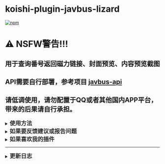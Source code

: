 # koishi-plugin-javbus-lizard

[![npm](https://img.shields.io/npm/v/koishi-plugin-javbus-lizard?style=flat-square)](https://www.npmjs.com/package/koishi-plugin-javbus-lizard)

# ⚠️ NSFW警告!!!
## 用于查询番号返回磁力链接、封面预览、内容预览截图

## API需要自行部署，参考项目 [javbus-api](https://github.com/ovnrain/javbus-api)

## 请低调使用，请勿配置于QQ或者其他国内APP平台，带来的后果请自行承担。

<details>
<summary><strong><span style="font-size: 1.3em; color: #2a2a2a;">使用方法</span></strong></summary>

### 通过番号搜索影片
#### 示例：
<pre style="background-color: #f4f4f4; padding: 10px; border-radius: 4px; border: 1px solid #ddd;">jav ABP-123 // 搜索番号ABP-123</pre>

### 关键词搜索影片
#### 示例：
<pre style="background-color: #f4f4f4; padding: 10px; border-radius: 4px; border: 1px solid #ddd;">jkw 高桥しょう子 // 搜索关键词高桥しょう子</pre>

### 获取最新影片
#### 支持的类型：
- **无码**：获取无码影片
- **省略**：则获取有码影片
#### 示例：
<pre style="background-color: #f4f4f4; padding: 10px; border-radius: 4px; border: 1px solid #ddd;">jew // 获取最新有码影片</pre>
<pre style="background-color: #f4f4f4; padding: 10px; border-radius: 4px; border: 1px solid #ddd;">jew 无码 // 获取最新无码影片</pre>
</details>

<details>
<summary><strong><span style="font-size: 1.3em; color: #2a2a2a;">如果要反馈建议或报告问题</span></strong></summary>

<strong>可以[点这里](https://github.com/lizard0126/javbus-lizard/issues)创建议题~</strong>
</details>

<details>
<summary><strong><span style="font-size: 1.3em; color: #2a2a2a;">如果喜欢我的插件</span></strong></summary>

<strong>可以[请我喝可乐](https://ifdian.net/a/lizard0126)，没准就有动力更新新功能了~</strong>
</details>

---
<details>
<summary><strong><span style="font-size: 1.3em; color: #2a2a2a;">更新日志</span></strong></summary>

### 4.2.3
- 完善了磁链返回逻辑，可以选择优先获取顺序
### 4.2.2
- 适配了telegram平台媒体组数量限制（最多10张，分组发送）
### 4.2.0
- 支持tg平台发送媒体组（暂存至图床skyimg.de）
- 优化未发行影片的搜索，设置为可选项
### 4.1.0
- 更新了获取影片的url，现可获取一些偷跑的影片了
- 将合并转发功能设为可选项，目前仅支持onebot平台，后续可能会支持其他平台
### 4.0.0
- 重构代码，精简结构
- 去掉了冗余的分页操作
- 新增了配置项，可以选择返回的影片数量
### 3.1.7
- 完善信息返回
### 3.1.6
- 修复了部分封面无法返回的问题
- 取消了根据关键词搜索影片的数量限制并添加了分页
### 3.1.5
- 修复了部分预览图返回错误的问题，给jew指令添加了结束指令
### 3.1.4
- 更改了预览图的获取方式，不再通过api而是直接从数组中获取
- 更改了图片发送方式
### 3.1.3
- 优化封面图获取方式，给所有请求添加了referer，获取封面更稳定了
- 修改了jew指令获取影片的方式，取消了有码影片的数量限制
### 3.1.2
- 优化代码结构，精简代码数量，将部分重复功能整合
### 3.1.1
- 将预览图发送改为合并转发，解决部分群无法发送的问题
- 修复jkw指令返回问题
### 3.1.0
- 修改预览图获取逻辑
### 3.0.0
- 新增了最新影片获取功能
### 2.0.0
- 新增了关键词搜索功能
### 1.1.1
- 修复已知问题
### 1.1.0
- 新增了预览图功能
### 1.0.2
- 添加依赖
### 1.0.1
- 修复了封面获取失败的问题
### 1.0.0 
- 自用插件，用于查询番号返回磁力链接与封面预览

</details>